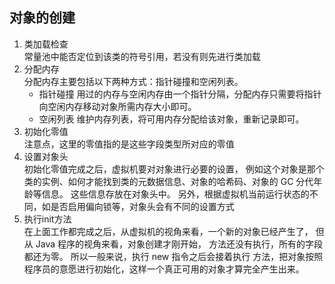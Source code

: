 ## 对象的创建

1. 类加载检查  
   常量池中能否定位到该类的符号引用，若没有则先进行类加载
2. 分配内存  
   分配内存主要包括以下两种方式：指针碰撞和空闲列表。  
   - 指针碰撞 用过的内存与空闲内存由一个指针分隔，分配内存只需要将指针向空闲内存移动对象所需内存大小即可。
   - 空闲列表 维护内存列表，将可用内存分配给该对象，重新记录即可。
3. 初始化零值  
   注意点，这里的零值指的是这些字段类型所对应的零值
4. 设置对象头  
   初始化零值完成之后，虚拟机要对对象进行必要的设置，
   例如这个对象是那个类的实例、如何才能找到类的元数据信息、对象的哈希码、对象的 GC 分代年龄等信息。 这些信息存放在对象头中。 
   另外，根据虚拟机当前运行状态的不同，如是否启用偏向锁等，对象头会有不同的设置方式
5. 执行init方法  
   在上面工作都完成之后，从虚拟机的视角来看，一个新的对象已经产生了，
   但从 Java 程序的视角来看，对象创建才刚开始， 方法还没有执行，所有的字段都还为零。
   所以一般来说，执行 new 指令之后会接着执行 方法，把对象按照程序员的意愿进行初始化，这样一个真正可用的对象才算完全产生出来。